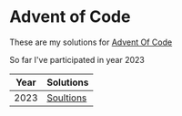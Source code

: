 # Advent of Code 
These are my solutions for [Advent Of Code](https://adventofcode.com)

So far I've participated in year 2023

| Year      | Solutions |
| ----------- | ----------- |
| 2023      | [Soultions](htpps://github.com/dickeyy/adventofcode/2023)       |